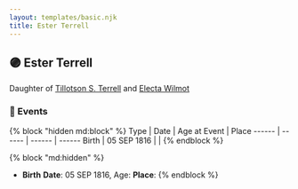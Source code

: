 ```yaml
---
layout: templates/basic.njk
title: Ester Terrell
---
```

## 🟣 Ester Terrell

Daughter of [Tillotson S. Terrell](/people/2/25548435) and [Electa Wilmot](/people/7/77370498)

### 📆 Events

{% block "hidden md:block" %}
Type | Date | Age at Event | Place
------ | ------ | ------ | ------
Birth | 05 SEP 1816 |  |
{% endblock %}

{% block "md:hidden" %}
- **Birth**
**Date**: 05 SEP 1816, Age:
**Place**:
{% endblock %}
